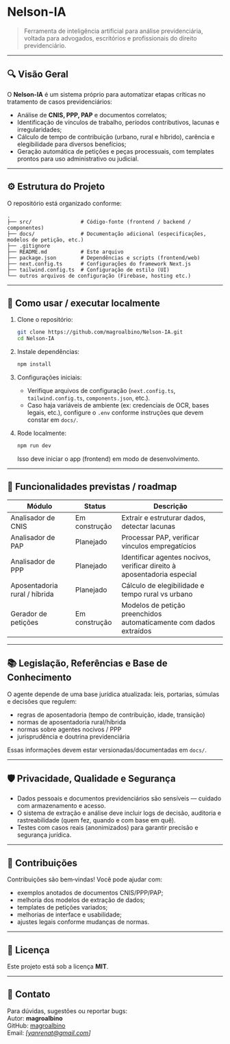 # Nelson-IA

> Ferramenta de inteligência artificial para análise previdenciária, voltada para advogados, escritórios e profissionais do direito previdenciário.

---

## 🔍 Visão Geral

O **Nelson-IA** é um sistema próprio para automatizar etapas críticas no tratamento de casos previdenciários:

- Análise de **CNIS, PPP, PAP** e documentos correlatos;  
- Identificação de vínculos de trabalho, períodos contributivos, lacunas e irregularidades;  
- Cálculo de tempo de contribuição (urbano, rural e híbrido), carência e elegibilidade para diversos benefícios;  
- Geração automática de petições e peças processuais, com templates prontos para uso administrativo ou judicial.

---

## ⚙️ Estrutura do Projeto

O repositório está organizado conforme:

```
.
├── src/                # Código‑fonte (frontend / backend / componentes)
├── docs/               # Documentação adicional (especificações, modelos de petição, etc.)
├── .gitignore          
├── README.md           # Este arquivo
├── package.json        # Dependências e scripts (frontend/web)
├── next.config.ts      # Configurações do framework Next.js
├── tailwind.config.ts  # Configuração de estilo (UI)
└── outros arquivos de configuração (Firebase, hosting etc.)
```

---

## 🚀 Como usar / executar localmente

1. Clone o repositório:

   ```bash
   git clone https://github.com/magroalbino/Nelson-IA.git
   cd Nelson-IA
   ```

2. Instale dependências:

   ```bash
   npm install
   ```

3. Configurações iniciais:

   - Verifique arquivos de configuração (`next.config.ts`, `tailwind.config.ts`, `components.json`, etc.).  
   - Caso haja variáveis de ambiente (ex: credenciais de OCR, bases legais, etc.), configure o `.env` conforme instruções que devem constar em `docs/`.

4. Rode localmente:

   ```bash
   npm run dev
   ```

   Isso deve iniciar o app (frontend) em modo de desenvolvimento.

---

## 🧰 Funcionalidades previstas / roadmap

| Módulo | Status | Descrição |
|--------|--------|-----------|
| Analisador de CNIS | Em construção | Extrair e estruturar dados, detectar lacunas |
| Analisador de PAP | Planejado | Processar PAP, verificar vínculos empregatícios |
| Analisador de PPP | Planejado | Identificar agentes nocivos, verificar direito à aposentadoria especial |
| Aposentadoria rural / híbrida | Planejado | Cálculo de elegibilidade e tempo rural vs urbano |
| Gerador de petições | Em construção | Modelos de petição preenchidos automaticamente com dados extraídos |

---

## 📚 Legislação, Referências e Base de Conhecimento

O agente depende de uma base jurídica atualizada: leis, portarias, súmulas e decisões que regulem:

- regras de aposentadoria (tempo de contribuição, idade, transição)  
- normas de aposentadoria rural/híbrida  
- normas sobre agentes nocivos / PPP  
- jurisprudência e doutrina previdenciária

Essas informações devem estar versionadas/documentadas em `docs/`.

---

## 🛡 Privacidade, Qualidade e Segurança

- Dados pessoais e documentos previdenciários são sensíveis — cuidado com armazenamento e acesso.  
- O sistema de extração e análise deve incluir logs de decisão, auditoria e rastreabilidade (quem fez, quando e com base em quê).  
- Testes com casos reais (anonimizados) para garantir precisão e segurança jurídica.

---

## 🤝 Contribuições

Contribuições são bem‐vindas! Você pode ajudar com:

- exemplos anotados de documentos CNIS/PPP/PAP;  
- melhoria dos modelos de extração de dados;  
- templates de petições variados;  
- melhorias de interface e usabilidade;  
- ajustes legais conforme mudanças de normas.

---

## 📄 Licença

Este projeto está sob a licença **MIT**.

---

## 📧 Contato

Para dúvidas, sugestões ou reportar bugs:  
Autor: **magroalbino**  
GitHub: [magroalbino](https://github.com/magroalbino)  
Email: *[yanrenat@gmail.com]*  
